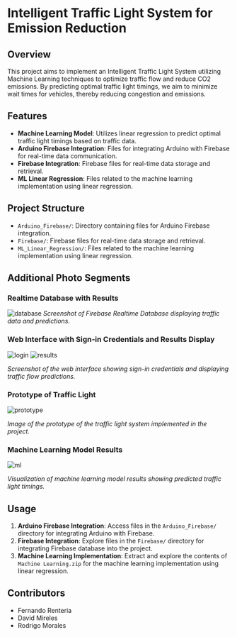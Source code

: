 # Intelligent Traffic Light System for Emission Reduction

## Overview
This project aims to implement an Intelligent Traffic Light System utilizing Machine Learning techniques to optimize traffic flow and reduce CO2 emissions. By predicting optimal traffic light timings, we aim to minimize wait times for vehicles, thereby reducing congestion and emissions.

## Features
- **Machine Learning Model**: Utilizes linear regression to predict optimal traffic light timings based on traffic data.
- **Arduino Firebase Integration**: Files for integrating Arduino with Firebase for real-time data communication.
- **Firebase Integration**: Firebase files for real-time data storage and retrieval.
- **ML Linear Regression**: Files related to the machine learning implementation using linear regression.

## Project Structure
- `Arduino_Firebase/`: Directory containing files for Arduino Firebase integration.
- `Firebase/`: Firebase files for real-time data storage and retrieval.
- `ML_Linear_Regression/`: Files related to the machine learning implementation using linear regression.

## Additional Photo Segments

### Realtime Database with Results
![database](https://github.com/FernandoRent/Implementation-of-Inteligent-Traffic-Light-for-Emission-Reduction/assets/134562558/61d08ef7-64d1-4a3d-8063-4c18d352040b)
*Screenshot of Firebase Realtime Database displaying traffic data and predictions.*

### Web Interface with Sign-in Credentials and Results Display
![login](https://github.com/FernandoRent/Implementation-of-Inteligent-Traffic-Light-for-Emission-Reduction/assets/134562558/5b17e5fb-e520-4fa2-a897-1f7b007e3cda)
![results](https://github.com/FernandoRent/Implementation-of-Inteligent-Traffic-Light-for-Emission-Reduction/assets/134562558/844af3dd-4f26-4a2a-b431-a7723a2f7f7d)

*Screenshot of the web interface showing sign-in credentials and displaying traffic flow predictions.*

### Prototype of Traffic Light
![prototype](https://github.com/FernandoRent/Implementation-of-Inteligent-Traffic-Light-for-Emission-Reduction/assets/134562558/eba07ab2-71be-4052-bbf2-bdafabaf668f)

*Image of the prototype of the traffic light system implemented in the project.*

### Machine Learning Model Results
![ml](https://github.com/FernandoRent/Implementation-of-Inteligent-Traffic-Light-for-Emission-Reduction/assets/134562558/c22d1683-94f8-423b-8544-012a3f54f9d7)

*Visualization of machine learning model results showing predicted traffic light timings.*


## Usage
1. **Arduino Firebase Integration**: Access files in the `Arduino_Firebase/` directory for integrating Arduino with Firebase.
2. **Firebase Integration**: Explore files in the `Firebase/` directory for integrating Firebase database into the project.
3. **Machine Learning Implementation**: Extract and explore the contents of `Machine Learning.zip` for the machine learning implementation using linear regression.



## Contributors
- Fernando Renteria 
- David Mireles
- Rodrigo Morales
